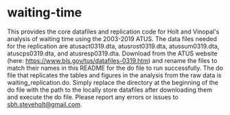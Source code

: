 # waiting-time
This provides the core datafiles and replication code for Holt and Vinopal's analysis of waiting time using the 2003-2019 ATUS. The data files needed for the replication are atusact0319.dta, atusrost0319.dta, atussum0319.dta, atuscps0319.dta, and atusresp0319.dta. Download from the ATUS website (here: https://www.bls.gov/tus/datafiles-0319.htm) and rename the files to match their names in this README for the do file to run successfully. The do file that replicates the tables and figures in the analysis from the raw data is waiting_replication.do. Simply replace the directory at the beginning of the do file with the path to the locally store datafiles after downloading them and execute the do file. Please report any errors or issues to sbh.steveholt@gmail.com.
